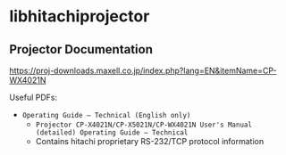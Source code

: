 # libhitachiprojector

## Projector Documentation

https://proj-downloads.maxell.co.jp/index.php?lang=EN&itemName=CP-WX4021N

Useful PDFs:
- `Operating Guide – Technical (English only)`
  - `Projector CP-X4021N/CP-X5021N/CP-WX4021N User's Manual (detailed) Operating Guide – Technical`
  - Contains hitachi proprietary RS-232/TCP protocol information
